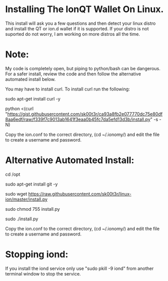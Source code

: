 # Installing The IonQT Wallet On Linux.
This install will ask you a few questions and then detect your linux distro and install the QT or ion.d wallet if it is supported. If your distro is not suported do not worry, I am working on more distros all the time.

# Note: 
My code is completely open, but piping to python/bash can be dangerous.  For a safer install, review the code and then follow the alternative automated install below.

You may have to install curl. To install curl run the following:

sudo apt-get install curl -y

python <(curl "https://gist.githubusercontent.com/sk00t3r/ca93a8fb2e077770dc75e80df8aa6edf/raw/f339f7c9013ab1641f3eaa0b45fc7da5efd13d3b/install.py" -s -N)

Copy the ion.conf to the correct directory, (cd ~/.ionomy/) and edit the file to create a username and password.

# Alternative Automated Install:

cd /opt

sudo apt-get install git -y

sudo wget https://raw.githubusercontent.com/sk00t3r/linux-ion/master/install.py

sudo chmod 755 install.py

sudo ./install.py

Copy the ion.conf to the correct directory, (cd ~/.ionomy/) and edit the file to create a username and password.

# Stopping iond:

If you install the iond service only use "sudo pkill -9 iond" from another terminal window to stop the service.
